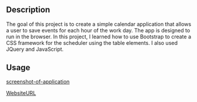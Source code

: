 # <WorkDayScheduler-Challenge5>

## Description

The goal of this project is to create a simple calendar application that allows a user to save events for each hour of the work day. The app is designed to run in the browser. In this project, I learned how to use Bootstrap to create a CSS framework for the scheduler using the table elements. I also used JQuery and JavaScript. 

## Usage 


[screenshot-of-application](assets/images/Work%20Day%20Scheduler.png) <br>

[WebsiteURL](https://jessicamorse23.github.io/WorkDayScheduler-Challenge5/) <br>